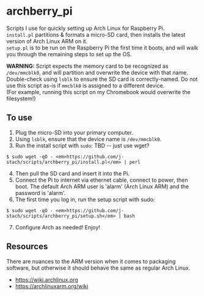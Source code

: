 
# archberry_pi
Scripts I use for quickly setting up Arch Linux for Raspberry Pi. <br>
`install.pl` partitions & formats a micro-SD card, 
then installs the latest version of Arch Linux ARM on it. <br>
`setup.pl` is to be run on the Raspberry Pi the first time it boots,
and will walk you through the remaining steps to set up the OS. <br>

**WARNING:** Script expects the memory card to be recognized as `/dev/mmcblk0`,
and will partition and overwrite the device with that name. <br>
Double-check using `lsblk` to ensure the SD card is correctly-named. 
Do not use this script as-is if `mmcblk0` is assigned to a different device. <br>
(For example, running this script on my Chromebook would overwrite the filesystem!) <br>


## To use
1. Plug the micro-SD into your primary computer. 
2. Using `lsblk`, ensure that the device name is `/dev/mmcblk0`.
3. Run the install script with `sudo`: TBD -- just use wget?
```
$ sudo wget -qO - <em>https://github.com/j-stach/scripts/archberry_pi/install.pl</em> | perl
```
4. Then pull the SD card and insert it into the Pi.
5. Connect the Pi to internet via ethernet cable, connect to power, then boot. 
The default Arch ARM user is 'alarm' (Arch Linux ARM) and the password is 'alarm'.
6. The first time you log in, run the setup script with sudo:
```
$ sudo wget -qO - <em>https://github.com/j-stach/scripts/archberry_pi/setup.sh</em> | bash
```
7. Configure Arch as needed! Enjoy!

## Resources
There are nuances to the ARM version when it comes to packaging software, 
but otherwise it should behave the same as regular Arch Linux. <br>
- https://wiki.archlinux.org
- https://archlinuxarm.org/wiki








